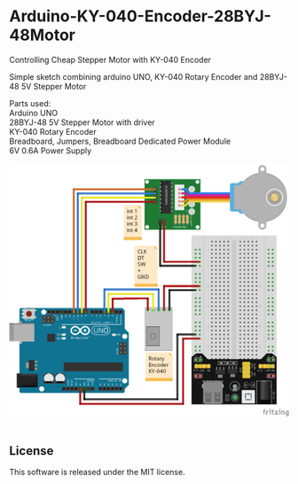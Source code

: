 # Arduino-KY-040-Encoder-28BYJ-48Motor
Controlling Cheap Stepper Motor with KY-040 Encoder

Simple sketch combining arduino UNO, KY-040 Rotary Encoder and 28BYJ-48 5V Stepper Motor

Parts used:<br>
Arduino UNO<br>
28BYJ-48 5V Stepper Motor with driver<br>
KY-040 Rotary Encoder<br>
Breadboard, Jumpers, Breadboard Dedicated Power Module<br>
6V 0.6A Power Supply<br>

<img src="/FritzingSketch/Arduino Uno Encoder_bb.png" alt="My cool logo"/>
<br>
<br>

License
-------

This software is released under the MIT license.
